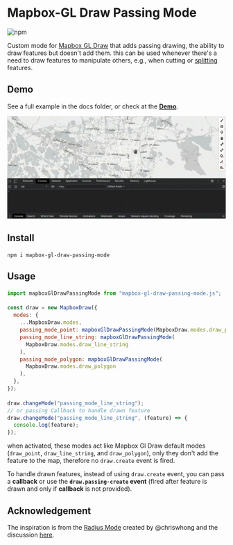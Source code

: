# Mapbox-GL Draw Passing Mode

![npm](https://img.shields.io/npm/v/mapbox-gl-draw-passing-mode?color=green)

Custom mode for [Mapbox GL Draw](https://github.com/mapbox/mapbox-gl-draw) that adds passing drawing, the ability to draw features but doesn't add them.
this can be used whenever there's a need to draw features to manipulate others, e.g., when cutting or [splitting](https://github.com/ReyhaneMasumi/mapbox-gl-draw-split-polygon-mode) features.

## Demo

See a full example in the docs folder, or check at the [**Demo**](https://mhsattarian.github.io/mapbox-gl-draw-passing-mode).

![a GIF showing usage demo](docs/demo.gif)

## Install

```shell
npm i mapbox-gl-draw-passing-mode
```

## Usage

```js
import mapboxGlDrawPassingMode from "mapbox-gl-draw-passing-mode.js";

const draw = new MapboxDraw({
  modes: {
    ...MapboxDraw.modes,
    passing_mode_point: mapboxGlDrawPassingMode(MapboxDraw.modes.draw_point),
    passing_mode_line_string: mapboxGlDrawPassingMode(
      MapboxDraw.modes.draw_line_string
    ),
    passing_mode_polygon: mapboxGlDrawPassingMode(
      MapboxDraw.modes.draw_polygon
    ),
  },
});

draw.changeMode("passing_mode_line_string");
// or passing Callback to handle drawn feature
draw.changeMode("passing_mode_line_string", (feature) => {
  console.log(feature);
});
```

when activated, these modes act like Mapbox Gl Draw default modes (`draw_point`, `draw_line_string`, and `draw_polygon`), only they don't add the feature to the map, therefore no `draw.create` event is fired.

To handle drawn features, instead of using `draw.create` event, you can pass a **callback** or use the **`draw.passing-create` event** (fired after feature is drawn and only if **callback** is not provided).

## Acknowledgement

The inspiration is from the [Radius Mode](https://gist.github.com/chriswhong/694779bc1f1e5d926e47bab7205fa559) created by @chriswhong and the discussion [here](https://github.com/mapbox/mapbox-gl-draw/issues/767#issuecomment-384833953).
